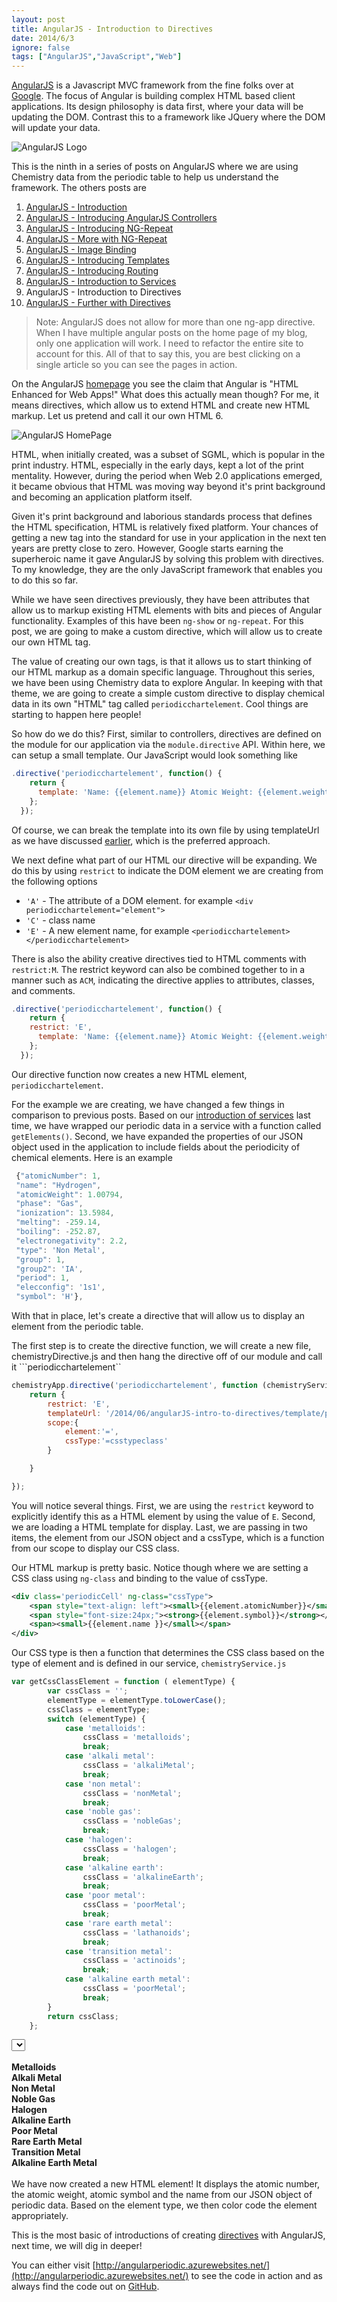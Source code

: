 ```yaml
---
layout: post
title: AngularJS - Introduction to Directives
date: 2014/6/3
ignore: false
tags: ["AngularJS","JavaScript","Web"]
---
```

 
[AngularJS](http://www.angularjs.org) is a Javascript MVC framework from the fine folks over at
[Google](http://www.google.com). The focus of Angular is building complex
 HTML based client applications. Its design philosophy is data first, where your data will be updating the DOM.
 Contrast this to a framework like JQuery where the DOM will update your data.

![AngularJS Logo](angularLogo.png)

This is the ninth in a series of posts on AngularJS where we are using Chemistry data from the periodic table
to help us understand the framework. The others posts are

1. [AngularJS - Introduction](http://www.jptacek.com/2013/10/angularjs-introduction/)
2. [AngularJS - Introducing AngularJS Controllers](http://www.jptacek.com/2013/10/introducing-angularjs-controllers/)
3. [AngularJS - Introducing NG-Repeat](http://www.jptacek.com/2013/10/angularjs-introducing-ng-repeat/)
4. [AngularJS - More with NG-Repeat](http://www.jptacek.com/2014/01/angularjs-further-with-ng-repeat/)
5. [AngularJS - Image Binding](http://www.jptacek.com/2014/01/angularjs-lou-reed/)
6. [AngularJS - Introducing Templates](http://www.jptacek.com/2014/02/angularJS-templates/)
7. [AngularJS - Introducing Routing](http://www.jptacek.com/2014/02/angularJS-IntroToRouting/)
8. [AngularJS - Introduction to Services](http://www.jptacek.com/2014/05/angularJS-Intro-To-Services/)
9. AngularJS - Introduction to Directives
10. [AngularJS - Further with Directives](http://www.jptacek.com/2014/12/angularJS-further-with-directives/)

>Note: AngularJS does not allow for more than one ng-app directive. When I have multiple angular posts on
the home page of my blog, only one application will work. I need to refactor the entire site to account for
this. All of that to say this, you are best clicking on a single article so you can see the pages in action.

On the AngularJS [homepage](https://angularjs.org/) you see the claim that Angular is "HTML Enhanced for Web Apps!"
What does this actually mean though? For me, it means directives, which allow us to extend HTML and create new HTML
markup. Let us pretend and call it our own HTML 6.

![AngularJS HomePage](htmlEnhanced.png)

HTML, when initially created, was a subset of SGML, which is popular in the print industry. HTML, especially in the early
days, kept a lot of the print mentality. However, during the period when Web 2.0 applications emerged, it became 
obvious that HTML was moving way
beyond it's print background and becoming an application platform itself. 

Given it's print background and laborious standards process that defines the HTML specification, HTML is relatively fixed 
platform. Your chances of getting a new tag into the standard for use in your application in the next ten years are 
pretty close to zero. However, Google starts earning the superheroic name it gave AngularJS by solving this problem with 
directives. To my knowledge, they are the only JavaScript framework that enables you to do this so far.

While we have seen directives previously, they have been attributes that allow us to markup existing HTML elements with
bits and pieces of Angular functionality. Examples of this have been ``ng-show`` or ``ng-repeat``. For this post, we are
going to make a custom directive, which will allow us to create our own HTML tag. 

The value of creating our own tags, is that it allows us to 
start thinking of our HTML markup as a domain specific language. Throughout this series, we have been using Chemistry data
to explore Angular. In keeping with that theme, we are going to create a simple custom directive to display chemical 
data in its own "HTML" tag called ``periodicchartelement``. Cool things are starting to happen here people!

So how do we do this? First, similar to controllers, directives are defined on the module for our application via the 
``module.directive`` API. Within here, we can setup a small template. Our JavaScript would look something like

```javascript
.directive('periodicchartelement', function() {
    return {
      template: 'Name: {{element.name}} Atomic Weight: {{element.weight}}'
    };
  });
```

Of course, we can break the template into its own file by using templateUrl as we have discussed 
[earlier](http://www.jptacek.com/2014/02/angularJS-templates/), which is the preferred approach.

We next define what part of our HTML our directive will be expanding. We do this by using ``restrict`` to 
indicate the DOM element we are creating from the following options

* ``'A'`` - The attribute of a DOM element. for example  ``<div periodicchartelement="element">``
* ``'C'`` - class name 
* ``'E'`` - A new element name, for example  ``<periodicchartelement></periodicchartelement>``

There is also the ability creative directives tied to HTML comments with ``restrict:M``. The restrict keyword
can also be combined together to in a manner such as ``ACM``, indicating the directive applies to attributes, classes, 
and comments.

```javascript
.directive('periodicchartelement', function() {
    return {        
    restrict: 'E',
      template: 'Name: {{element.name}} Atomic Weight: {{element.weight}}'
    };
  });
```

Our directive function now creates a new HTML element, ``periodicchartelement``. 

For the example we are creating, we have changed a few things in comparison to previous posts. 
Based on our [introduction of services](http://www.jptacek.com/2014/05/angularJS-Intro-To-Services/)
 last time, we have wrapped our periodic data in a service with a function called ``getElements()``. Second, we have expanded the properties 
 of our JSON object used in the application to include fields about the periodicity of chemical elements. Here is an example
 
 ```javascript
  {"atomicNumber": 1,
  "name": "Hydrogen",
  "atomicWeight": 1.00794,
  "phase": "Gas",
  "ionization": 13.5984,
  "melting": -259.14,
  "boiling": -252.87,
  "electronegativity": 2.2,
  "type": 'Non Metal',
  "group": 1,
  "group2": 'IA',
  "period": 1,
  "elecconfig": '1s1',
  "symbol": 'H'},
 ```

With that in place, let's create a directive that will allow us to display an element from the periodic table.

The first step is to create the directive function, we will create a new file, chemistryDirective.js and then hang 
the directive off of our module and call it ```periodicchartelement``

```javascript
chemistryApp.directive('periodicchartelement', function (chemistryService) {;
    return {
        restrict: 'E',
        templateUrl: '/2014/06/angularJS-intro-to-directives/template/periodic-template.html',
        scope:{
            element:'=',
            cssType:'=csstypeclass'
        }

    }

});
```

You will notice several things. First, we are using the ``restrict`` keyword to explicitly identify this as a
HTML element by using the value of ``E``. Second, we are loading a HTML template for display. Last, we are passing in two items, the element 
from our JSON object and a cssType, which is a function from our scope to display our CSS class.

Our HTML markup is pretty basic. Notice though where we are setting a CSS class using ``ng-class`` and binding to the value 
of cssType.

```xml
<div class='periodicCell' ng-class="cssType">
    <span style="text-align: left"><small>{{element.atomicNumber}}</small></span>&nbsp;&nbsp; <span style="text-align: right"><small>{{element.atomicWeight}}</small></span><br />
    <span style="font-size:24px;"><strong>{{element.symbol}}</strong></span><br />
    <span><small>{{element.name }}</small></span>
</div>

```

Our CSS type is then a function that determines the CSS class based on the type of element and is defined in our
service, ``chemistryService.js``

```javascript
var getCssClassElement = function ( elementType) {
        var cssClass = '';
        elementType = elementType.toLowerCase();
        cssClass = elementType;
        switch (elementType) {
            case 'metalloids':
                cssClass = 'metalloids';
                break;
            case 'alkali metal':
                cssClass = 'alkaliMetal';
                break;
            case 'non metal':
                cssClass = 'nonMetal';
                break;
            case 'noble gas':
                cssClass = 'nobleGas';
                break;
            case 'halogen':
                cssClass = 'halogen';
                break;
            case 'alkaline earth':
                cssClass = 'alkalineEarth';
                break;
            case 'poor metal':
                cssClass = 'poorMetal';
                break;
            case 'rare earth metal':
                cssClass = 'lathanoids';
                break;
            case 'transition metal':
                cssClass = 'actinoids';
                break;
            case 'alkaline earth metal':
                cssClass = 'poorMetal';
                break;
        }
        return cssClass;
    };
```


<div id="app" ng-app="chemistryApp">
    <div id="app" ng-controller="chemistryController">
    <div class="row">
            <select ng-model="periodicElement"  ng-options="e.name for e in elements" ng-click="updateController(periodicElement)"></select><br />
            </div>
            <div class="row">
                &nbsp;
            </div>
            <div class="row">
            <div class="col-md-2">
                <periodicchartelement element="periodicElement" csstypeclass="getCssClassElement"></periodicchartelement>
                </div>
            <div class="col-md-3">
                <div class="metalloids"><b>Metalloids</b></div>
                <div class="alkaliMetal"><b>Alkali Metal</b></div>
                <div class="nonMetal"><b>Non Metal</b></div>
                <div class="nobleGas"><b>Noble Gas</b></div>
                <div class="halogen"><b>Halogen</b></div>
                <div class="alkalineEarth"><b>Alkaline Earth</b></div>
                <div class="poorMetal"><b>Poor Metal</b></div>
                <div class="lathanoids"><b>Rare Earth Metal</b></div>
                <div class="actinoids"><b>Transition Metal</b></div>
                <div class="poorMetal"><b>Alkaline Earth Metal</b></div>
                </div>
            </div>
    </div>
</div>
<br/>
We have now created a new HTML element! It displays the atomic number, the atomic weight, atomic symbol and the name from 
our JSON object of periodic data. Based on the element type, we then color code the element appropriately.

This is the  most basic of introductions of creating [directives](https://docs.angularjs.org/guide/directive) with AngularJS,
 next time, we will dig in deeper!

You can either visit [http://angularperiodic.azurewebsites.net/](http://angularperiodic.azurewebsites.net/) to see the code in action and
as always find the code out on [GitHub](https://github.com/jptacek/AngularPeriodic).


<script type="text/javascript" src="/2014/06/angularJS-intro-to-directives/js/chemistryApp.js"></script>
<script type="text/javascript" src="/2014/06/angularJS-intro-to-directives/js/chemistryController.js"></script>
<script type="text/javascript" src="/2014/06/angularJS-intro-to-directives/js/chemistryService.js"></script>
<script type="text/javascript" src="/2014/06/angularJS-intro-to-directives/js/chemistryDirective.js"></script>


